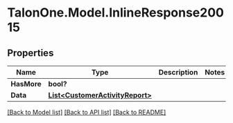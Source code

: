 # TalonOne.Model.InlineResponse20015
## Properties

Name | Type | Description | Notes
------------ | ------------- | ------------- | -------------
**HasMore** | **bool?** |  | 
**Data** | [**List&lt;CustomerActivityReport&gt;**](CustomerActivityReport.md) |  | 

[[Back to Model list]](../README.md#documentation-for-models) [[Back to API list]](../README.md#documentation-for-api-endpoints) [[Back to README]](../README.md)

